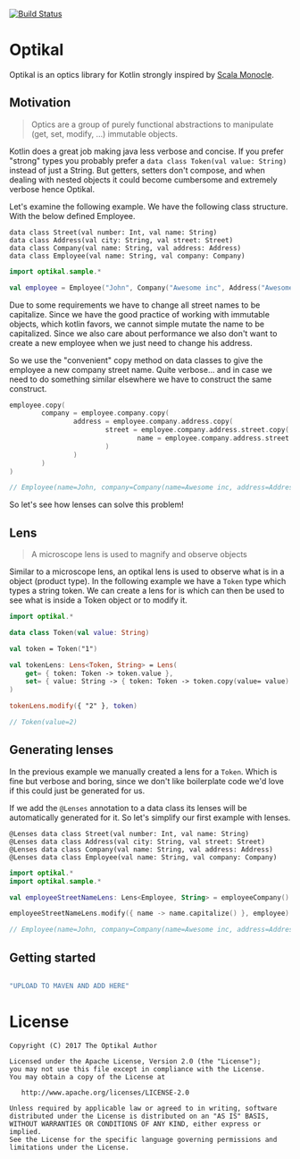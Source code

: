 [![Build Status](https://travis-ci.org/nomisRev/optikal.svg?branch=master)](https://travis-ci.org/nomisRev/optikal)

# Optikal

Optikal is an optics library for Kotlin strongly inspired by [Scala Monocle](https://julien-truffaut.github.io/Monocle/).

## Motivation

> Optics are a group of purely functional abstractions to manipulate (get, set, modify, …) immutable objects.

Kotlin does a great job making java less verbose and concise. If you prefer "strong" types you probably prefer a `data class Token(val value: String)` instead of just a String.
But getters, setters don't compose, and when dealing with nested objects it could become cumbersome and extremely verbose hence Optikal.

Let's examine the following example. We have the following class structure. With the below defined Employee.

```
data class Street(val number: Int, val name: String)
data class Address(val city: String, val street: Street)
data class Company(val name: String, val address: Address)
data class Employee(val name: String, val company: Company)
```

```kotlin
import optikal.sample.*

val employee = Employee("John", Company("Awesome inc", Address("Awesome town", Street(23, "awesome street"))))
```

Due to some requirements we have to change all street names to be capitalize. Since we have the good practice of working with immutable objects, which kotlin favors, we cannot
simple mutate the name to be capitalized. Since we also care about performance we also don't want to create a new employee when we just need to change his address.

So we use the "convenient" copy method on data classes to give the employee a new company street name. Quite verbose... and in case we need to do something similar elsewhere we have
to construct the same construct.


```kotlin
employee.copy(
        company = employee.company.copy(
                address = employee.company.address.copy(
                        street = employee.company.address.street.copy(
                                name = employee.company.address.street.name.capitalize()
                        )
                )
        )
)
```
```kotlin
// Employee(name=John, company=Company(name=Awesome inc, address=Address(city=Awesome town, street=Street(number=23, name=Awesome street))))
```

So let's see how lenses can solve this problem!

## Lens

> A microscope lens is used to magnify and observe objects

Similar to a microscope lens, an optikal lens is used to observe what is in a object (product type). In the following example we have a `Token` type which
types a string token. We can create a lens for is which can then be used to see what is inside a Token object or to modify it.


```kotlin
import optikal.*

data class Token(val value: String)

val token = Token("1")

val tokenLens: Lens<Token, String> = Lens(
    get= { token: Token -> token.value },
    set= { value: String -> { token: Token -> token.copy(value= value) } }
)

tokenLens.modify({ "2" }, token)
```
```kotlin
// Token(value=2)
```

## Generating lenses

In the previous example we manually created a lens for a `Token`. Which is fine but verbose and boring, since we don't like boilerplate code we'd love
if this could just be generated for us.

If we add the `@Lenses` annotation to a data class its lenses will be automatically generated for it. So let's simplify our first example with lenses.
```
@Lenses data class Street(val number: Int, val name: String)
@Lenses data class Address(val city: String, val street: Street)
@Lenses data class Company(val name: String, val address: Address)
@Lenses data class Employee(val name: String, val company: Company)
```
```kotlin
import optikal.*
import optikal.sample.*

val employeeStreetNameLens: Lens<Employee, String> = employeeCompany() composeLens companyAddress() composeLens addressStreet() composeLens streetName()

employeeStreetNameLens.modify({ name -> name.capitalize() }, employee)
```
```kotlin
// Employee(name=John, company=Company(name=Awesome inc, address=Address(city=Awesome town, street=Street(number=23, name=Awesome street))))
```
## Getting started

```kotlin

"UPLOAD TO MAVEN AND ADD HERE"

```

# License

    Copyright (C) 2017 The Optikal Author

    Licensed under the Apache License, Version 2.0 (the "License");
    you may not use this file except in compliance with the License.
    You may obtain a copy of the License at

       http://www.apache.org/licenses/LICENSE-2.0

    Unless required by applicable law or agreed to in writing, software
    distributed under the License is distributed on an "AS IS" BASIS,
    WITHOUT WARRANTIES OR CONDITIONS OF ANY KIND, either express or implied.
    See the License for the specific language governing permissions and
    limitations under the License.

